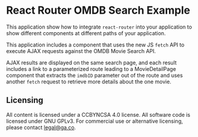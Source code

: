 # React Router OMDB Search Example
This application show how to integrate `react-router` into your application
to show different components at different paths of your application.

This application includes a component that uses the new JS `fetch` API to
execute AJAX requests against the OMDB Movie Search API.

AJAX results are displayed on the same search page, and each result includes
a link to a parameterized route leading to a MovieDetailPage component that
extracts the `imdbID` parameter out of the route and uses another `fetch`
request to retrieve more details about the one movie.

## Licensing
All content is licensed under a CC­BY­NC­SA 4.0 license.
All software code is licensed under GNU GPLv3. For commercial use or alternative licensing, please contact legal@ga.co.

